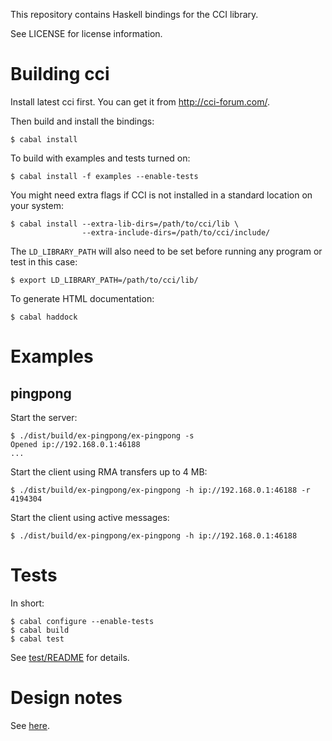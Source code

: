 This repository contains Haskell bindings for the CCI library.

See LICENSE for license information.

Building cci
============

Install latest cci first. You can get it from http://cci-forum.com/.

Then build and install the bindings:

    $ cabal install

To build with examples and tests turned on:

    $ cabal install -f examples --enable-tests

You might need extra flags if CCI is not installed in a standard
location on your system:

    $ cabal install --extra-lib-dirs=/path/to/cci/lib \
                    --extra-include-dirs=/path/to/cci/include/


The `LD_LIBRARY_PATH` will also need to be set before running any
program or test in this case:

    $ export LD_LIBRARY_PATH=/path/to/cci/lib/

To generate HTML documentation:

    $ cabal haddock

Examples
========

pingpong
--------

Start the server:

    $ ./dist/build/ex-pingpong/ex-pingpong -s
    Opened ip://192.168.0.1:46188
    ...

Start the client using RMA transfers up to 4 MB:

    $ ./dist/build/ex-pingpong/ex-pingpong -h ip://192.168.0.1:46188 -r 4194304

Start the client using active messages:

    $ ./dist/build/ex-pingpong/ex-pingpong -h ip://192.168.0.1:46188

Tests
=====

In short:

    $ cabal configure --enable-tests
    $ cabal build
    $ cabal test

See [test/README](test/README) for details.

Design notes
============

See [here](NOTES.md).
